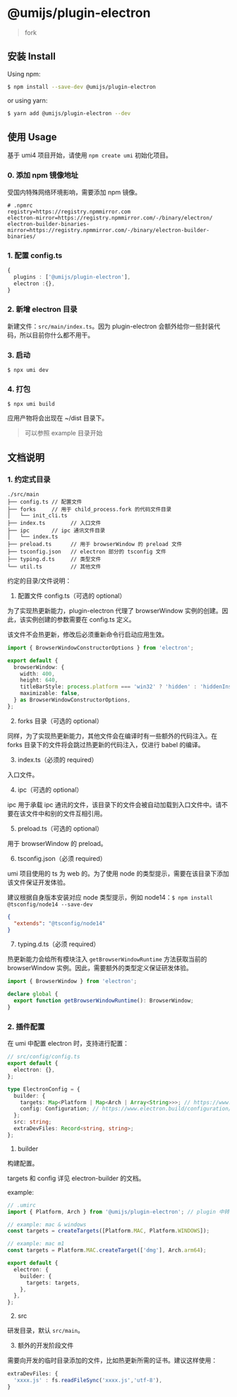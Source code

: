 # @umijs/plugin-electron

> fork 
## 安装 Install

Using npm:

```bash
$ npm install --save-dev @umijs/plugin-electron
```

or using yarn:

```bash
$ yarn add @umijs/plugin-electron --dev
```

## 使用 Usage

基于 umi4 项目开始，请使用 `npm create umi` 初始化项目。

### 0. 添加 npm 镜像地址

受国内特殊网络环境影响，需要添加 npm 镜像。

```
# .npmrc
registry=https://registry.npmmirror.com
electron-mirror=https://registry.npmmirror.com/-/binary/electron/
electron-builder-binaries-mirror=https://registry.npmmirror.com/-/binary/electron-builder-binaries/
```

### 1. 配置 config.ts

```ts
{
  plugins : ['@umijs/plugin-electron'],
  electron :{},
}
```

### 2. 新增 electron 目录

新建文件：`src/main/index.ts`。因为 plugin-electron 会额外给你一些封装代码，所以目前你什么都不用干。

### 3. 启动

`$ npx umi dev`

### 4. 打包

`$ npx umi build`

应用产物将会出现在 ~/dist 目录下。

> 可以参照 example 目录开始

## 文档说明

### 1. 约定式目录

```
./src/main
├── config.ts // 配置文件
├── forks     // 用于 child_process.fork 的代码文件目录
│   └── init_cli.ts
├── index.ts        // 入口文件
├── ipc       // ipc 通讯文件目录
│   └── index.ts
├── preload.ts      // 用于 browserWindow 的 preload 文件
├── tsconfig.json   // electron 部分的 tsconfig 文件
├── typing.d.ts     // 类型文件
└── util.ts         // 其他文件
```

约定的目录/文件说明：

1. 配置文件 config.ts（可选的 optional）

为了实现热更新能力，plugin-electron 代理了 browserWindow 实例的创建。因此，该实例创建的参数需要在 config.ts 定义。

该文件不会热更新，修改后必须重新命令行启动应用生效。

```ts
import { BrowserWindowConstructorOptions } from 'electron';

export default {
  browserWindow: {
    width: 400,
    height: 640,
    titleBarStyle: process.platform === 'win32' ? 'hidden' : 'hiddenInset',
    maximizable: false,
  } as BrowserWindowConstructorOptions,
};
```

2. forks 目录（可选的 optional）

同样，为了实现热更新能力，其他文件会在编译时有一些额外的代码注入。在 forks 目录下的文件将会跳过热更新的代码注入，仅进行 babel 的编译。

3. index.ts（必须的 required）

入口文件。

4. ipc（可选的 optional）

ipc 用于承载 ipc 通讯的文件，该目录下的文件会被自动加载到入口文件中。请不要在该文件中和别的文件互相引用。

5. preload.ts（可选的 optional）

用于 browserWindow 的 preload。

6. tsconfig.json（必须 required）

umi 项目使用的 ts 为 web 的。为了使用 node 的类型提示，需要在该目录下添加该文件保证开发体验。

建议根据自身版本安装对应 node 类型提示，例如 node14：`$ npm install @tsconfig/node14 --save-dev`

```json
{
  "extends": "@tsconfig/node14"
}
```

7. typing.d.ts（必须 required）

热更新能力会给所有模块注入 `getBrowserWindowRuntime` 方法获取当前的 browserWindow 实例。因此，需要额外的类型定义保证研发体验。

```ts
import { BrowserWindow } from 'electron';

declare global {
  export function getBrowserWindowRuntime(): BrowserWindow;
}
```

### 2. 插件配置

在 umi 中配置 electron 时，支持进行配置：

```ts
// src/config/config.ts
export default {
  electron: {},
};

type ElectronConfig = {
  builder: {
    targets: Map<Platform | Map<Arch | Array<String>>>; // https://www.electron.build/api/electron-builder
    config: Configuration; // https://www.electron.build/configuration/configuration
  };
  src: string;
  extraDevFiles: Record<string, string>;
};
```

1. builder

构建配置。

targets 和 config 详见 electron-builder 的文档。

example:

```ts
// .umirc
import { Platform, Arch } from '@umijs/plugin-electron'; // plugin 中转导出了 electron-builder 的 Programming Api，引入不同的 builder 会导致构建错误

// example: mac & windows
const targets = createTargets([Platform.MAC, Platform.WINDOWS]);

// example: mac m1
const targets = Platform.MAC.createTarget(['dmg'], Arch.arm64);

export default {
  electron: {
    builder: {
      targets: targets,
    },
  },
};
```

2. src

研发目录，默认 `src/main`。

3. 额外的开发阶段文件

需要向开发的临时目录添加的文件，比如热更新所需的证书。建议这样使用：

```ts
extraDevFiles: {
  'xxxx.js' : fs.readFileSync('xxxx.js','utf-8'),
}
```
